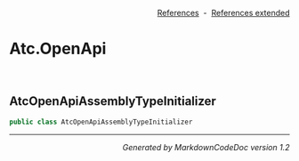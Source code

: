<div style='text-align: right'>

[References](Index.md)&nbsp;&nbsp;-&nbsp;&nbsp;[References extended](IndexExtended.md)
</div>

# Atc.OpenApi

<br />


## AtcOpenApiAssemblyTypeInitializer

```csharp
public class AtcOpenApiAssemblyTypeInitializer
```

<hr /><div style='text-align: right'><i>Generated by MarkdownCodeDoc version 1.2</i></div>
